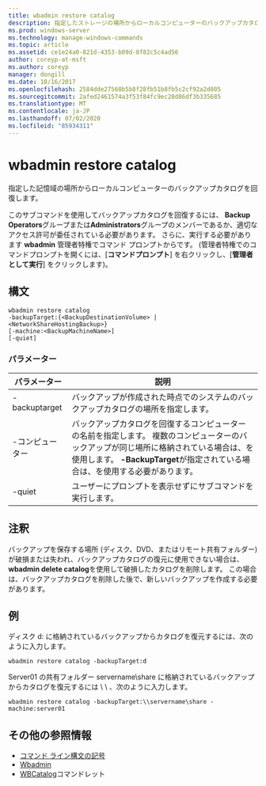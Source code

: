 ```yaml
---
title: wbadmin restore catalog
description: 指定したストレージの場所からローカルコンピューターのバックアップカタログを回復する wbadmin restore catalog の参照記事。
ms.prod: windows-server
ms.technology: manage-windows-commands
ms.topic: article
ms.assetid: ce1e24a0-821d-4353-b09d-8f82c5c4ad56
author: coreyp-at-msft
ms.author: coreyp
manager: dongill
ms.date: 10/16/2017
ms.openlocfilehash: 2584dde27560b5b8f28fb51b8fb5c2cf92a2d805
ms.sourcegitcommit: 2afed2461574a3f53f84fc9ec28d86df3b335685
ms.translationtype: MT
ms.contentlocale: ja-JP
ms.lasthandoff: 07/02/2020
ms.locfileid: "85934311"
---
```

# <a name="wbadmin-restore-catalog"></a>wbadmin restore catalog

指定した記憶域の場所からローカルコンピューターのバックアップカタログを回復します。

このサブコマンドを使用してバックアップカタログを回復するには、 **Backup Operators**グループまたは**Administrators**グループのメンバーであるか、適切なアクセス許可が委任されている必要があります。 さらに、実行する必要があります **wbadmin** 管理者特権でコマンド プロンプトからです。 (管理者特権でのコマンドプロンプトを開くには、[**コマンドプロンプト**] を右クリックし、[**管理者として実行**] をクリックします)。

## <a name="syntax"></a>構文

```
wbadmin restore catalog
-backupTarget:{<BackupDestinationVolume> | <NetworkShareHostingBackup>}
[-machine:<BackupMachineName>]
[-quiet]
```

### <a name="parameters"></a>パラメーター

|パラメーター|説明|
|---------|-----------|
|-backuptarget|バックアップが作成された時点でのシステムのバックアップカタログの場所を指定します。|
|-コンピューター|バックアップカタログを回復するコンピューターの名前を指定します。 複数のコンピューターのバックアップが同じ場所に格納されている場合は、を使用します。 **-BackupTarget**が指定されている場合は、を使用する必要があります。|
|-quiet|ユーザーにプロンプトを表示せずにサブコマンドを実行します。|

## <a name="remarks"></a>注釈

バックアップを保存する場所 (ディスク、DVD、またはリモート共有フォルダー) が破損または失われ、バックアップカタログの復元に使用できない場合は、 **wbadmin delete catalog**を使用して破損したカタログを削除します。 この場合は、バックアップカタログを削除した後で、新しいバックアップを作成する必要があります。

## <a name="examples"></a>例

ディスク d: に格納されているバックアップからカタログを復元するには、次のように入力します。
```
wbadmin restore catalog -backupTarget:d
```
Server01 の共有フォルダー servername\share に格納されているバックアップからカタログを復元するには \\ \\ 、次のように入力します。
```
wbadmin restore catalog -backupTarget:\\servername\share -machine:server01
```

## <a name="additional-references"></a>その他の参照情報

- [コマンド ライン構文の記号](command-line-syntax-key.md)
-   [Wbadmin](wbadmin.md)
-   [WBCatalog](https://technet.microsoft.com/library/jj902437.aspx)コマンドレット